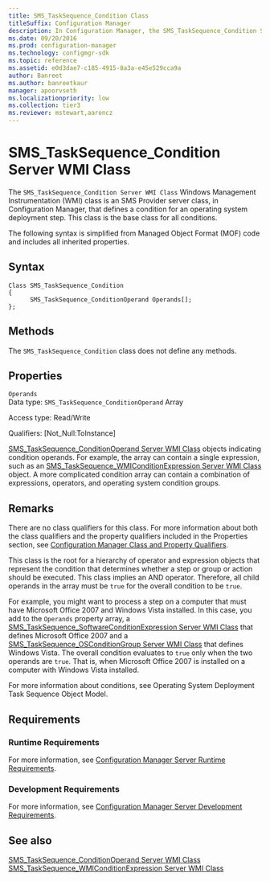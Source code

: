 ```yaml
---
title: SMS_TaskSequence_Condition Class
titleSuffix: Configuration Manager
description: In Configuration Manager, the SMS_TaskSequence_Condition Server WMI Class WMI class is an SMS Provider server class that defines a condition for an operating system deployment step.
ms.date: 09/20/2016
ms.prod: configuration-manager
ms.technology: configmgr-sdk
ms.topic: reference
ms.assetid: e0d3dae7-c185-4915-8a3a-e45e529cca9a
author: Banreet
ms.author: banreetkaur
manager: apoorvseth
ms.localizationpriority: low
ms.collection: tier3
ms.reviewer: mstewart,aaroncz 
---
```

# SMS_TaskSequence_Condition Server WMI Class
The `SMS_TaskSequence_Condition Server WMI Class` Windows Management Instrumentation (WMI) class is an SMS Provider server class, in Configuration Manager, that defines a condition for an operating system deployment step. This class is the base class for all conditions.  

 The following syntax is simplified from Managed Object Format (MOF) code and includes all inherited properties.  

## Syntax  

```  
Class SMS_TaskSequence_Condition  
{  
      SMS_TaskSequence_ConditionOperand Operands[];  
};  
```  

## Methods  
 The `SMS_TaskSequence_Condition` class does not define any methods.  

## Properties  
 `Operands`  
 Data type: `SMS_TaskSequence_ConditionOperand` Array  

 Access type: Read/Write  

 Qualifiers: [Not_Null:ToInstance]  

 [SMS_TaskSequence_ConditionOperand Server WMI Class](../../../develop/reference/osd/sms_tasksequence_conditionoperand-server-wmi-class.md) objects indicating condition operands. For example, the array can contain a single expression, such as an [SMS_TaskSequence_WMIConditionExpression Server WMI Class](../../../develop/reference/osd/sms_tasksequence_wmiconditionexpression-server-wmi-class.md) object. A more complicated condition array can contain a combination of expressions, operators, and operating system condition groups.  

## Remarks  
 There are no class qualifiers for this class. For more information about both the class qualifiers and the property qualifiers included in the Properties section, see [Configuration Manager Class and Property Qualifiers](../../../develop/reference/misc/class-and-property-qualifiers.md).  

 This class is the root for a hierarchy of operator and expression objects that represent the condition that determines whether a step or group or action should be executed. This class implies an AND operator. Therefore, all child operands in the array must be `true` for the overall condition to be `true`.  

 For example, you might want to process a step on a computer that must have Microsoft Office 2007 and Windows Vista installed. In this case, you add to the `Operands` property array, a [SMS_TaskSequence_SoftwareConditionExpression Server WMI Class](../../../develop/reference/osd/sms_tasksequence_softwareconditionexpression-server-wmi-class.md) that defines Microsoft Office 2007 and a [SMS_TaskSequence_OSConditionGroup Server WMI Class](../../../develop/reference/osd/sms_tasksequence_osconditiongroup-server-wmi-class.md) that defines Windows Vista. The overall condition evaluates to `true` only when the two operands are `true`. That is, when Microsoft Office 2007 is installed on a computer with Windows Vista installed.  

 For more information about conditions, see Operating System Deployment Task Sequence Object Model.  

## Requirements  

### Runtime Requirements  
 For more information, see [Configuration Manager Server Runtime Requirements](../../../develop/core/reqs/server-runtime-requirements.md).  

### Development Requirements  
 For more information, see [Configuration Manager Server Development Requirements](../../../develop/core/reqs/server-development-requirements.md).  

## See also

 [SMS_TaskSequence_ConditionOperand Server WMI Class](../../../develop/reference/osd/sms_tasksequence_conditionoperand-server-wmi-class.md)   
 [SMS_TaskSequence_WMIConditionExpression Server WMI Class](../../../develop/reference/osd/sms_tasksequence_wmiconditionexpression-server-wmi-class.md)
